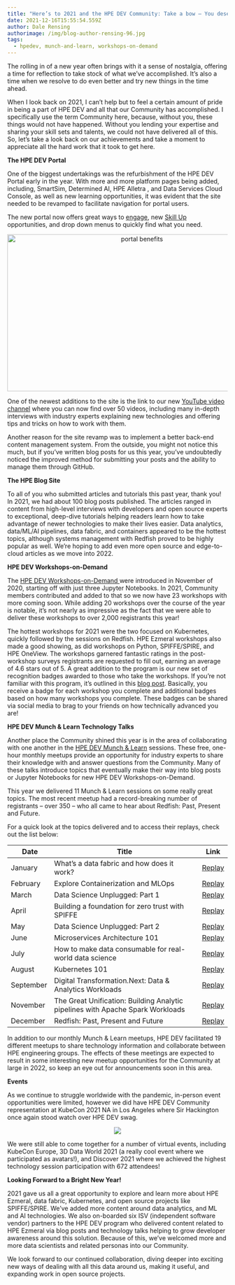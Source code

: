```yaml
---
title: "Here’s to 2021 and the HPE DEV Community: Take a bow – You deserve it!"
date: 2021-12-16T15:55:54.559Z
author: Dale Rensing
authorimage: /img/blog-author-rensing-96.jpg
tags:
  - hpedev, munch-and-learn, workshops-on-demand
---
```

The rolling in of a new year often brings with it a sense of nostalgia, offering a time for reflection to take stock of what we’ve accomplished. It’s also a time when we resolve to do even better and try new things in the time ahead.

When I look back on 2021, I can’t help but to feel a certain amount of pride in being a part of HPE DEV and all that our Community has accomplished. I specifically use the term Community here, because, without you, these things would not have happened. Without you lending your expertise and sharing your skill sets and talents, we could not have delivered all of this. So, let’s take a look back on our achievements and take a moment to appreciate all the hard work that it took to get here.

**The HPE DEV Portal**

One of the biggest undertakings was the refurbishment of the HPE DEV Portal early in the year. With more and more platform pages being added, including, SmartSim, Determined AI, HPE Alletra , and Data Services Cloud Console, as well as new learning opportunities, it was evident that the site needed to be revamped to facilitate navigation for portal users.

The new portal now offers great ways to [engage](https://developer.hpe.com/community), new [Skill Up](https://developer.hpe.com/skillup) opportunities, and drop down menus to quickly find what you need.

<center><img src="/img/new-portal-benefits.png" width="600" height=359" alt="portal benefits"></center>

One of the newest additions to the site is the link to our new [YouTube video channel](https://www.youtube.com/playlist?list=PLtS6YX0YOX4f5TyRI7jUdjm7D9H4laNlF) where you can now find over 50 videos, including many in-depth interviews with industry experts explaining new technologies and offering tips and tricks on how to work with them.

Another reason for the site revamp was to implement a better back-end content management system. From the outside, you might not notice this much, but if you’ve written blog posts for us this year, you’ve undoubtedly noticed the improved method for submitting your posts and the ability to manage them through GitHub.

**The HPE Blog Site**

To all of you who submitted articles and tutorials this past year, thank you! In 2021, we had about 100 blog posts published. The articles ranged in content from high-level interviews with developers and open source experts to exceptional, deep-dive tutorials helping readers learn how to take advantage of newer technologies to make their lives easier. Data analytics, data/ML/AI pipelines, data fabric, and containers appeared to be the hottest topics, although systems management with Redfish proved to be highly popular as well. We’re hoping to add even more open source and edge-to-cloud articles as we move into 2022.

**HPE DEV Workshops-on-Demand**

The [HPE DEV Workshops-on-Demand ](https://hackshack.hpedev.io/workshops)were introduced in November of 2020, starting off with just three Jupyter Notebooks. In 2021, Community members contributed and added to that so we now have 23 workshops with more coming soon. While adding 20 workshops over the course of the year is notable, it’s not nearly as impressive as the fact that we were able to deliver these workshops to over 2,000 registrants this year!

The hottest workshops for 2021 were the two focused on Kubernetes, quickly followed by the sessions on Redfish. HPE Ezmeral workshops also made a good showing, as did workshops on Python, SPIFFE/SPIRE, and HPE OneView. The workshops garnered fantastic ratings in the post-workshop surveys registrants are requested to fill out, earning an average of 4.6 stars out of 5. A great addition to the program is our new set of recognition badges awarded to those who take the workshops. If you’re not familiar with this program, it’s outlined in this [blog post](https://developer.hpe.com/blog/become-a-legend/). Basically, you receive a badge for each workshop you complete and additional badges based on how many workshops you complete. These badges can be shared via social media to brag to your friends on how technically advanced you are!

**HPE DEV Munch & Learn Technology Talks**

Another place the Community shined this year is in the area of collaborating with one another in the [HPE DEV Munch & Learn](https://developer.hpe.com/campaign/munch-and-learn) sessions. These free, one-hour monthly meetups provide an opportunity for industry experts to share their knowledge with and answer questions from the Community. Many of these talks introduce topics that eventually make their way into blog posts or Jupyter Notebooks for new HPE DEV Workshops-on-Demand.

This year we delivered 11 Munch & Learn sessions on some really great topics. The most recent meetup had a record-breaking number of registrants – over 350 – who all came to hear about Redfish: Past, Present and Future. 

For a quick look at the topics delivered and to access their replays, check out the list below:

  | &nbsp;**Date**                  |   **Title**             |  **Link**       |
  | ------------------------- | ----------------------- | ------------------|
  | January | What’s a data fabric and how does it work? | [Replay](https://youtu.be/qi6sTvu8osk) |
  | February |  Explore Containerization and MLOps  | [Replay](https://youtu.be/9PvKpe7yMpI) |
| March | Data Science Unplugged: Part 1 | [Replay](https://youtu.be/Inh6eXM0EbA) |
| April | Building a foundation for zero trust with SPIFFE | [Replay](https://youtu.be/G1ceKr16nn8) |
| May | Data Science Unplugged: Part 2 | [Replay](https://www.youtube.com/watch?v=Va4tSr__Yok) |
| June | Microservices Architecture 101 | [Replay](https://youtu.be/qyyxQU37ZyQ) |
| July | How to make data consumable for real-world data science | [Replay](https://youtu.be/4WKjRqflF7M) |
| August | Kubernetes 101 | [Replay](https://youtu.be/PWVJKK1obKQ) |
| September | Digital Transformation.Next: Data & Analytics Workloads | [Replay](https://youtu.be/Q4kJKCS7rbo) |
| November| The Great Unification: Building Analytic pipelines with Apache Spark Workloads | [Replay](https://youtu.be/TxZP_T9CC5Y) |
| December | Redfish: Past, Present and Future| [Replay](https://youtu.be/PWVJKK1obKQ) |

In addition to our monthly Munch & Learn meetups, HPE DEV facilitated 19 different meetups to share technology information and collaborate between HPE engineering groups. The effects of these meetings are expected to result in some interesting new meetup opportunities for the Community at large in 2022, so keep an eye out for announcements soon in this area.

**Events**

As we continue to struggle worldwide with the pandemic, in-person event opportunities were limited, however we did have HPE DEV Community representation at KubeCon 2021 NA in Los Angeles where Sir Hackington once again stood watch over HPE DEV swag. 

<center><img src="/img/sir-hackington-2021-small.png"></center>

We were still able to come together for a number of virtual events, including KubeCon Europe, 3D Data World 2021 (a really cool event where we participated as avatars!), and Discover 2021 where we achieved the highest technology session participation with 672 attendees!

**Looking Forward to a Bright New Year!**

2021 gave us all a great opportunity to explore and learn more about HPE Ezmeral, data fabric, Kubernetes, and open source projects like SPIFFE/SPIRE. We’ve added more content around data analytics, and ML and AI technologies. We also on-boarded six ISV (independent software vendor) partners to the HPE DEV program who delivered content related to HPE Ezmeral via blog posts and technology talks helping to grow developer awareness around this solution. Because of this, we’ve welcomed more and more data scientists and related personas into our Community. 

We look forward to our continued collaboration, diving deeper into exciting new ways of dealing with all this data around us, making it useful, and expanding work in open source projects.